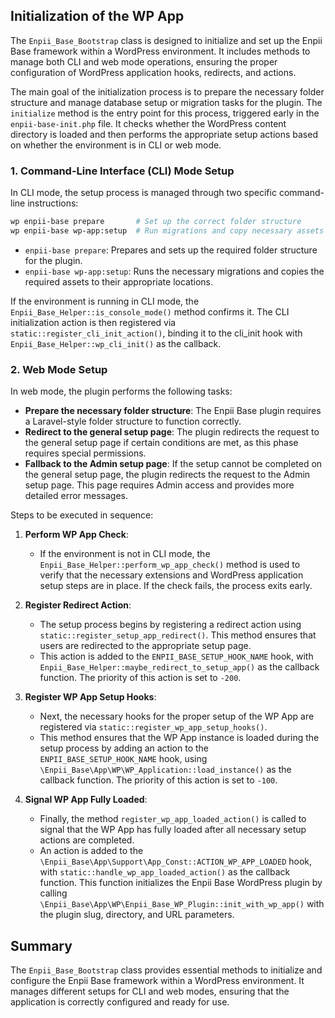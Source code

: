 ## Initialization of the WP App

The `Enpii_Base_Bootstrap` class is designed to initialize and set up the Enpii Base framework within a WordPress environment. It includes methods to manage both CLI and web mode operations, ensuring the proper configuration of WordPress application hooks, redirects, and actions.

The main goal of the initialization process is to prepare the necessary folder structure and manage database setup or migration tasks for the plugin. The `initialize` method is the entry point for this process, triggered early in the `enpii-base-init.php` file. It checks whether the WordPress content directory is loaded and then performs the appropriate setup actions based on whether the environment is in CLI or web mode.

### 1. Command-Line Interface (CLI) Mode Setup

In CLI mode, the setup process is managed through two specific command-line instructions:

```bash
wp enpii-base prepare       # Set up the correct folder structure
wp enpii-base wp-app:setup  # Run migrations and copy necessary assets
```
- `enpii-base prepare`: Prepares and sets up the required folder structure for the plugin.
- `enpii-base wp-app:setup`: Runs the necessary migrations and copies the required assets to their appropriate locations.

If the environment is running in CLI mode, the `Enpii_Base_Helper::is_console_mode()` method confirms it. The CLI initialization action is then registered via `static::register_cli_init_action()`, binding it to the cli_init hook with `Enpii_Base_Helper::wp_cli_init()` as the callback.

### 2. Web Mode Setup

In web mode, the plugin performs the following tasks:

- **Prepare the necessary folder structure**: The Enpii Base plugin requires a Laravel-style folder structure to function correctly.
- **Redirect to the general setup page**: The plugin redirects the request to the general setup page if certain conditions are met, as this phase requires special permissions.
- **Fallback to the Admin setup page**: If the setup cannot be completed on the general setup page, the plugin redirects the request to the Admin setup page. This page requires Admin access and provides more detailed error messages.

Steps to be executed in sequence:

1. **Perform WP App Check**:
   - If the environment is not in CLI mode, the `Enpii_Base_Helper::perform_wp_app_check()` method is used to verify that the necessary extensions and WordPress application setup steps are in place. If the check fails, the process exits early.

2. **Register Redirect Action**:
   - The setup process begins by registering a redirect action using `static::register_setup_app_redirect()`. This method ensures that users are redirected to the appropriate setup page.
   - This action is added to the `ENPII_BASE_SETUP_HOOK_NAME` hook, with `Enpii_Base_Helper::maybe_redirect_to_setup_app()` as the callback function. The priority of this action is set to `-200`.

3. **Register WP App Setup Hooks**:
   - Next, the necessary hooks for the proper setup of the WP App are registered via `static::register_wp_app_setup_hooks()`.
   - This method ensures that the WP App instance is loaded during the setup process by adding an action to the `ENPII_BASE_SETUP_HOOK_NAME` hook, using `\Enpii_Base\App\WP\WP_Application::load_instance()` as the callback function. The priority of this action is set to `-100`.

4. **Signal WP App Fully Loaded**:
   - Finally, the method `register_wp_app_loaded_action()` is called to signal that the WP App has fully loaded after all necessary setup actions are completed.
   - An action is added to the `\Enpii_Base\App\Support\App_Const::ACTION_WP_APP_LOADED` hook, with `static::handle_wp_app_loaded_action()` as the callback function. This function initializes the Enpii Base WordPress plugin by calling `\Enpii_Base\App\WP\Enpii_Base_WP_Plugin::init_with_wp_app()` with the plugin slug, directory, and URL parameters.


## Summary

The `Enpii_Base_Bootstrap` class provides essential methods to initialize and configure the Enpii Base framework within a WordPress environment. It manages different setups for CLI and web modes, ensuring that the application is correctly configured and ready for use.
